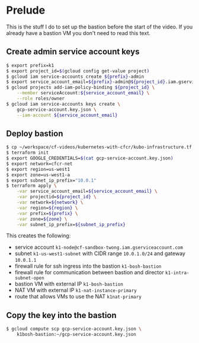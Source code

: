 # Prelude

This is the stuff I do to set up the bastion before the start of the video. If you already have a bastion VM you don't need to read this text.

## Create admin service account keys

```sh
$ export prefix=k1
$ export project_id=$(gcloud config get-value project)
$ gcloud iam service-accounts create ${prefix}-admin
$ export service_account_email=${prefix}-admin@${project_id}.iam.gserviceaccount.com
$ gcloud projects add-iam-policy-binding ${project_id} \
    --member serviceAccount:${service_account_email} \
    --role roles/owner
$ gcloud iam service-accounts keys create \
    gcp-service-account.key.json \
    --iam-account ${service_account_email}
```

## Deploy bastion

```sh
$ cp ~/workspace/cf-videos/kubernetes-with-cfcr/kubo-infrastructure.tf ./
$ terraform init
$ export GOOGLE_CREDENTIALS=$(cat gcp-service-account.key.json)
$ export network=cfcr-net
$ export region=us-west1
$ export zone=us-west1-a
$ export subnet_ip_prefix="10.0.1"
$ terraform apply \
    -var service_account_email=${service_account_email} \
    -var projectid=${project_id} \
    -var network=${network} \
    -var region=${region} \
    -var prefix=${prefix} \
    -var zone=${zone} \
    -var subnet_ip_prefix=${subnet_ip_prefix}
```

This creates the following:
* service account `k1-node@cf-sandbox-twong.iam.gserviceaccount.com`
* subnet `k1-us-west1-subnet` with CIDR range `10.0.1.0/24` and gateway `10.0.1.1`
* firewall rule for ssh ingress into the bastion `k1-bosh-bastion`
* firewall rule for communication between bastion and director `k1-intra-subnet-open`
* bastion VM with external IP `k1-bosh-bastion`
* NAT VM with external IP `k1-nat-instance-primary`
* route that allows VMs to use the NAT `k1nat-primary`

## Copy the key into the bastion
```sh
$ gcloud compute scp gcp-service-account.key.json \
    k1bosh-bastion:~/gcp-service-account.key.json
```
